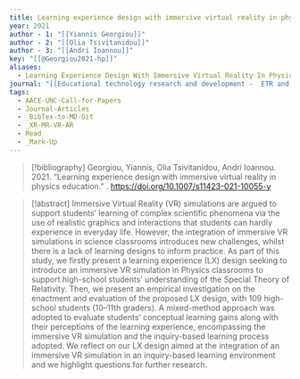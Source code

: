 ```yaml
---
title: Learning experience design with immersive virtual reality in physics education
year: 2021
author - 1: "[[Yiannis Georgiou]]"
author - 2: "[[Olia Tsivitanidou]]"
author - 3: "[[Andri Ioannou]]"
key: "[[@Georgiou2021-hp]]"
aliases:
  - Learning Experience Design With Immersive Virtual Reality In Physics Education
journal: "[[Educational technology research and development -  ETR and D]]"
tags:
  - AACE-UNC-Call-for-Papers
  - Journal-Articles
  - _BibTex-to-MD-Git
  - _XR-MR-VR-AR
  - Read
  - _Mark-Up
---
```


> [!bibliography]
> Georgiou, Yiannis, Olia Tsivitanidou, Andri Ioannou. 2021. “Learning experience design with immersive virtual reality in physics education.” . https://doi.org/10.1007/s11423-021-10055-y

> [!abstract]
> Immersive Virtual Reality (VR) simulations are argued to support students’ learning of complex scientific phenomena via the use of realistic graphics and interactions that students can hardly experience in everyday life. However, the integration of immersive VR simulations in science classrooms introduces new challenges, whilst there is a lack of learning designs to inform practice. As part of this study, we firstly present a learning experience (LX) design seeking to introduce an immersive VR simulation in Physics classrooms to support high-school students’ understanding of the Special Theory of Relativity. Then, we present an empirical investigation on the enactment and evaluation of the proposed LX design, with 109 high-school students (10–11th graders). A mixed-method approach was adopted to evaluate students’ conceptual learning gains along with their perceptions of the learning experience, encompassing the immersive VR simulation and the inquiry-based learning process adopted. We reflect on our LX design aimed at the integration of an immersive VR simulation in an inquiry-based learning environment and we highlight questions for further research.